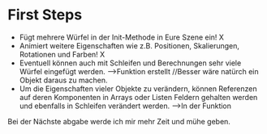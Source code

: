 # First Steps

- Fügt mehrere Würfel in der Init-Methode in Eure Szene ein!                                    X
- Animiert weitere Eigenschaften wie z.B. Positionen, Skalierungen, Rotationen und Farben!      X
- Eventuell können auch mit Schleifen und Berechnungen sehr viele Würfel eingefügt werden.      -->Funktion erstellt //Besser wäre natürch ein Objekt daraus zu machen.
- Um die Eigenschaften vieler Objekte zu verändern, können Referenzen auf deren Komponenten
  in Arrays oder Listen Feldern gehalten werden und ebenfalls in Schleifen verändert werden.    -->In der Funktion

Bei der Nächste abgabe werde ich mir mehr Zeit und mühe geben. 










